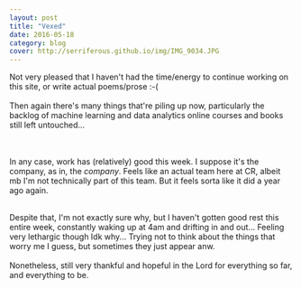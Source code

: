 ```yaml
---
layout: post
title: "Vexed"
date: 2016-05-18
category: blog
cover: http://serriferous.github.io/img/IMG_9034.JPG
---
```

<div class="row">
<div class="col-md-8 col-md-offset-2">
<div class="row">
<div class="col-md-12">

Not very pleased that I haven't had the time/energy to continue working on this site, or write actual poems/prose :-(
<br><br>
Then again there's many things that're piling up now, particularly the backlog of machine learning and data analytics online courses and books still left untouched...

<br><br>
In any case, work has (relatively) good this week. I suppose it's the company, as in, the <i>company</i>. Feels like an actual team here at CR, albeit mb I'm not technically part of this team. But it feels sorta like it did a year ago again. <br><br>

Despite that, I'm not exactly sure why, but I haven't gotten good rest this entire week, constantly waking up at 4am and drifting in and out... Feeling very lethargic though Idk why... Trying not to think about the things that worry me I guess, but sometimes they just appear anw. <br><br>
Nonetheless, still very thankful and hopeful in the Lord for everything so far, and everything to be. 
</div>
</div>
</div>            
</div>

